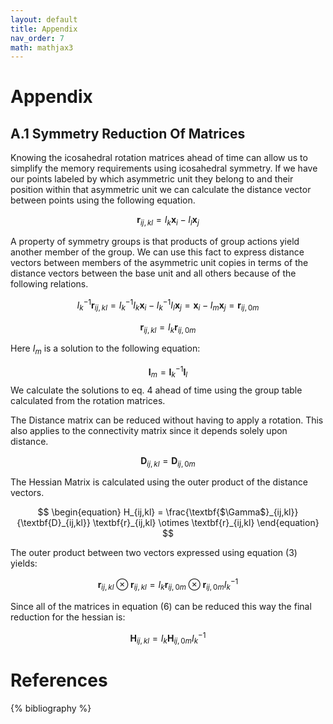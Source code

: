 ```yaml
---
layout: default
title: Appendix
nav_order: 7
math: mathjax3
---
```


# Appendix
## A.1 Symmetry Reduction Of Matrices

Knowing the icosahedral rotation matrices ahead of time can allow us to simplify the memory requirements using icosahedral symmetry. If we have our points labeled by which asymmetric unit they belong to and their position within that asymmetric unit we can calculate the distance vector between points using the following equation.

$$
\begin{equation}
    \textbf{r}_{ij,kl} = I_k \textbf{x}_{i} - I_l \textbf{x}_{j}
\end{equation}
$$

A property of symmetry groups is that products of group actions yield another member of the group. We can use this fact to express distance vectors between members of the asymmetric unit copies in terms of the distance vectors between the base unit and all others because of the following relations.

$$
\begin{equation}
    I_k^{-1} \textbf{r}_{ij,kl} = I_k^{-1} I_k \textbf{x}_{i} - I_k^{-1} I_l \textbf{x}_{j} = \textbf{x}_{i} - I_m \textbf{x}_{j} = \textbf{r}_{ij,0m}
\end{equation}
$$

$$
\begin{equation}
    \textbf{r}_{ij,kl} = I_k \textbf{r}_{ij,0m}
\end{equation}
$$


Here $I_m$ is a solution to the following equation:

$$
\begin{equation}
    \textbf{I}_m =  \textbf{I}_k^{-1} \textbf{I}_l
\end{equation}
$$
We calculate the solutions to eq. 4 ahead of time using the group table calculated from the rotation matrices.

The Distance matrix can be reduced without having to apply a rotation. This also applies to the connectivity matrix since
it depends solely upon distance.

$$
\begin{equation}
    \textbf{D}_{ij,kl} =  \textbf{D}_{ij,0m}
\end{equation}
$$

The Hessian Matrix is calculated using the outer product of the distance vectors.



$$
\begin{equation}
    H_{ij,kl} = \frac{\textbf{$\Gamma$}_{ij,kl}}{\textbf{D}_{ij,kl}} \textbf{r}_{ij,kl} \otimes \textbf{r}_{ij,kl}
\end{equation}
$$

The outer product between two vectors expressed using equation (3) yields:

$$
\begin{equation}
    \textbf{r}_{ij,kl} \otimes \textbf{r}_{ij,kl} = I_k \textbf{r}_{ij,0m} \otimes \textbf{r}_{ij,0m} I_k^{-1}
\end{equation}
$$

Since all of the matrices in equation (6) can be reduced this way the final reduction for the hessian is:

$$
\begin{equation}
    \textbf{H}_{ij,kl} =  I_k \textbf{H}_{ij,0m} I_k^{-1}
\end{equation}
$$

# References

{% bibliography %}